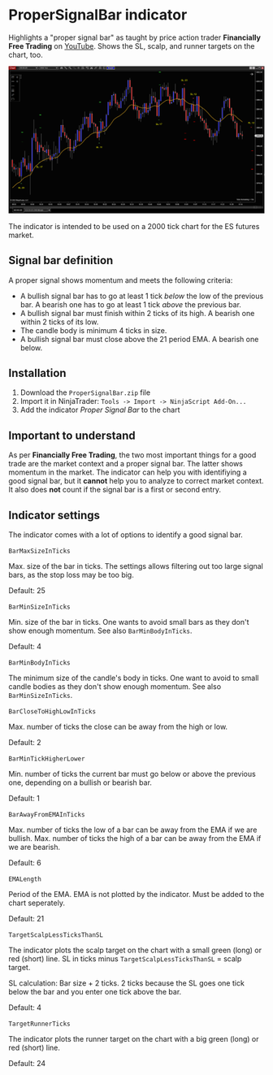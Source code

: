 # ProperSignalBar indicator

Highlights a "proper signal bar" as taught by price action trader **Financially Free Trading** on [YouTube](https://www.youtube.com/watch?v=_U493Pl-dGg). Shows the SL, scalp, and runner targets on the chart, too.

![screenshot](https://raw.githubusercontent.com/DominikBritz/NinjaTrader-indicators-strategies/main/Indicators/ProperSignalBar/screenshot.png)

The indicator is intended to be used on a 2000 tick chart for the ES futures market.

## Signal bar definition
A proper signal shows momentum and meets the following criteria:

- A bullish signal bar has to go at least 1 tick *below* the low of the previous bar. A bearish one has to go at least 1 tick *above* the previous bar.
- A bullish signal bar must finish within 2 ticks of its high. A bearish one within 2 ticks of its low.
- The candle body is minimum 4 ticks in size.
- A bullish signal bar must close above the 21 period EMA. A bearish one below.

## Installation
1. Download the `ProperSignalBar.zip` file 
2. Import it in NinjaTrader: `Tools -> Import -> NinjaScript Add-On...`
3. Add the indicator *Proper Signal Bar* to the chart

## Important to understand
As per **Financially Free Trading**, the two most important things for a good trade are the market context and a proper signal bar. The latter shows momentum in the market. The indicator can help you with  identifiying a good signal bar, but it **cannot** help you to analyze to correct market context. It also does **not** count if the signal bar is a first or second entry. 

## Indicator settings
The indicator comes with a lot of options to identify a good signal bar.

`BarMaxSizeInTicks`

Max. size of the bar in ticks. The settings allows filtering out too large signal bars, as the stop loss may be too big.

Default: 25


`BarMinSizeInTicks`

Min. size of the bar in ticks. One wants to avoid small bars as they don't show enough momentum. See also `BarMinBodyInTicks`.

Default: 4


`BarMinBodyInTicks`

The minimum size of the candle's body in ticks. One want to avoid to small candle bodies as they don't show enough momentum. See also `BarMinSizeInTicks`.


`BarCloseToHighLowInTicks`

Max. number of ticks the close can be away from the high or low.

Default: 2


`BarMinTickHigherLower`

Min. number of ticks the current bar must go below or above the previous one, depending on a bullish or bearish bar.

Default: 1


`BarAwayFromEMAInTicks`

Max. number of ticks the low of a bar can be away from the EMA if we are bullish.
Max. number of ticks the high of a bar can be away from the EMA if we are bearish.

Default: 6


`EMALength`

Period of the EMA. EMA is not plotted by the indicator. Must be added to the chart seperately.

Default: 21


`TargetScalpLessTicksThanSL`

The indicator plots the scalp target on the chart with a small green (long) or red (short) line. SL in ticks minus `TargetScalpLessTicksThanSL` = scalp target.

SL calculation: Bar size + 2 ticks. 2 ticks because the SL goes one tick below the bar and you enter one tick above the bar.

Default: 4


`TargetRunnerTicks`

The indicator plots the runner target on the chart with a big green (long) or red (short) line. 

Default: 24
